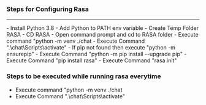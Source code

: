 <div align="left">
<h3>Steps for Configuring Rasa</h3>
<hr/>
- Install Python 3.8
- Add Python to PATH env variable
- Create Temp Folder RASA
- CD RASA
- Open command prompt and cd to RASA folder
- Execute command "python -m venv ./chat
- Execute Command ".\chat\Scripts\activate" - If pip not found then execute "python -m ensurepip"
- Execute Command "python -m pip install --upgrade pip"
- Execute Command "pip install rasa"
- Execute Command "rasa init"

</div>


<div align="left">
<h3>Steps to be executed while running rasa everytime</h3>

 - Execute command "python -m venv ./chat
 - Execute Command ".\chat\Scripts\activate"
</div>
